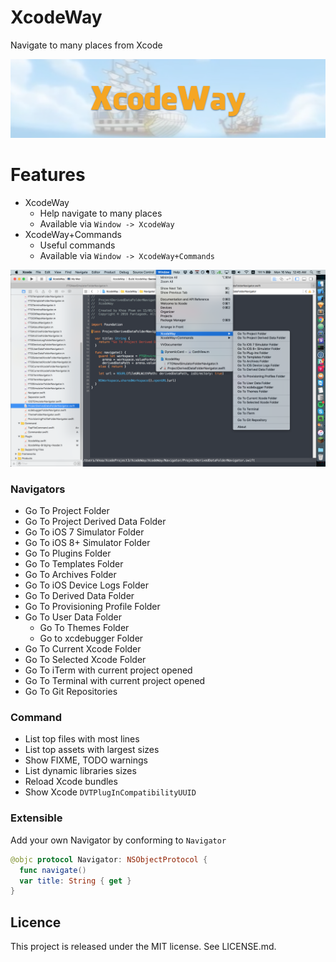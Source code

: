 XcodeWay
==
Navigate to many places from Xcode

![](Screenshots/Banner.png)

Features
==

- XcodeWay
  - Help navigate to many places
  - Available via `Window -> XcodeWay`
- XcodeWay+Commands
  - Useful commands
  - Available via `Window -> XcodeWay+Commands`

![](Screenshots/XcodeWay.png)

### Navigators

- Go To Project Folder
- Go To Project Derived Data Folder
- Go To iOS 7 Simulator Folder
- Go To iOS 8+ Simulator Folder
- Go To Plugins Folder
- Go To Templates Folder
- Go To Archives Folder
- Go To iOS Device Logs Folder
- Go To Derived Data Folder
- Go To Provisioning Profile Folder
- Go To User Data Folder
  - Go To Themes Folder
  - Go to xcdebugger Folder
- Go To Current Xcode Folder
- Go To Selected Xcode Folder
- Go To iTerm with current project opened
- Go To Terminal with current project opened
- Go To Git Repositories

### Command

- List top files with most lines
- List top assets with largest sizes
- Show FIXME, TODO warnings
- List dynamic libraries sizes
- Reload Xcode bundles
- Show Xcode `DVTPlugInCompatibilityUUID` 

### Extensible

Add your own Navigator by conforming to `Navigator`

```swift
@objc protocol Navigator: NSObjectProtocol {
  func navigate()
  var title: String { get }
}
```

Licence
--
This project is released under the MIT license. See LICENSE.md.
